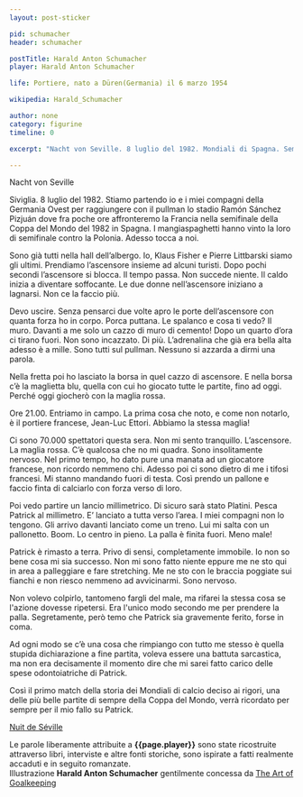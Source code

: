 ```yaml
---
layout: post-sticker

pid: schumacher
header: schumacher

postTitle: Harald Anton Schumacher
player: Harald Anton Schumacher

life: Portiere, nato a Düren(Germania) il 6 marzo 1954

wikipedia: Harald_Schumacher

author: none
category: figurine
timeline: 0

excerpt: "Nacht von Seville. 8 luglio del 1982. Mondiali di Spagna. Semifinale, Germania Ovest contro Francia, finita ai rigori 5-4"

---
```

Nacht von Seville


Siviglia. 8 luglio del 1982. Stiamo partendo io e i miei compagni della Germania Ovest per raggiungere con il pullman lo stadio Ramón Sánchez Pizjuán dove fra poche ore affronteremo la Francia nella semifinale della Coppa del Mondo del 1982 in Spagna. I mangiaspaghetti hanno vinto la loro di semifinale contro la Polonia. Adesso tocca a noi.


Sono già tutti nella hall dell’albergo. Io, Klaus Fisher e Pierre Littbarski siamo gli ultimi. Prendiamo l’ascensore insieme ad alcuni turisti. Dopo pochi secondi l’ascensore si blocca. Il tempo passa. Non succede niente. Il caldo inizia a diventare soffocante. Le due donne nell’ascensore iniziano a lagnarsi. Non ce la faccio più.

Devo uscire. Senza pensarci due volte apro le porte dell’ascensore con quanta forza ho in corpo. Porca puttana. Le spalanco e cosa ti vedo? Il muro. Davanti a me solo un cazzo di muro di cemento! Dopo un quarto d’ora ci tirano fuori. Non sono incazzato. Di più. L’adrenalina che già era bella alta adesso è a mille. Sono tutti sul pullman. Nessuno si azzarda a dirmi una parola.

Nella fretta poi ho lasciato la borsa in quel cazzo di ascensore. E nella borsa c’è la maglietta blu, quella con cui ho giocato tutte le partite, fino ad oggi.  Perché oggi giocherò con la maglia rossa.


Ore 21.00. Entriamo in campo. La prima cosa che noto, e come non notarlo, è il portiere francese, Jean-Luc Ettori. Abbiamo la stessa maglia!

Ci sono 70.000 spettatori questa sera. Non mi sento tranquillo. L’ascensore. La maglia rossa. C’è qualcosa che no mi quadra. Sono insolitamente nervoso. Nel primo tempo, ho dato pure una manata ad un giocatore francese, non ricordo nemmeno chi. Adesso poi ci sono dietro di me i tifosi francesi. Mi stanno mandando fuori di testa. Così prendo un pallone e faccio finta di calciarlo con forza verso di loro.

Poi vedo partire un lancio millimetrico. Di sicuro sarà stato Platini. Pesca Patrick al millimetro. E’ lanciato a tutta verso l’area. I miei compagni non lo tengono. Gli arrivo davanti lanciato come un treno. Lui mi salta con un pallonetto. Boom. Lo centro in pieno. La palla è finita fuori. Meno male!


Patrick è rimasto a terra. Privo di sensi, completamente immobile. Io non so bene cosa mi sia successo. Non mi sono fatto niente eppure me ne sto qui in area a palleggiare e fare stretching. Me ne sto con le braccia poggiate sui fianchi e non riesco nemmeno ad avvicinarmi. Sono nervoso.

Non volevo colpirlo, tantomeno fargli del male, ma rifarei la stessa cosa se l'azione dovesse ripetersi. Era l'unico modo secondo me per prendere la palla. Segretamente, però temo che Patrick sia gravemente ferito, forse in coma.


Ad ogni modo se c’è una cosa che rimpiango con tutto me stesso è quella stupida dichiarazione a fine partita, voleva essere una battuta sarcastica, ma non era decisamente il momento dire che mi sarei fatto carico delle spese odontoiatriche di Patrick.


Così il primo match della storia dei Mondiali di calcio deciso ai rigori, una delle più belle partite di sempre della Coppa del Mondo, verrà ricordato per sempre per il mio fallo su Patrick.

<a href="/battiston">Nuit de Séville</a>

<div class="post-disclaimer">Le parole liberamente attribuite a <b>{{page.player}}</b> sono state ricostruite attraverso libri, interviste e altre fonti storiche, sono ispirate a fatti realmente accaduti e in seguito romanzate.</div>
<div class="post-disclaimer">
Illustrazione <b>Harald Anton Schumacher</b> gentilmente concessa da <a title="Harald Anton Schumacher - The Art of Goalkeeping" href="http://theartofgoalkeeping.com/" target="_blank">The Art of Goalkeeping</a>
</div>
